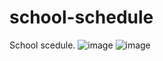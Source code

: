 # school-schedule
School scedule.
![image](https://github.com/KOTCHURASPAS/school-schedule/assets/93768067/f5c70dfd-743d-4137-8af7-ee525733ed21)
![image](https://github.com/KOTCHURASPAS/school-schedule/assets/93768067/130c3f9e-088d-4179-bb8c-dd81dd95eec8)
